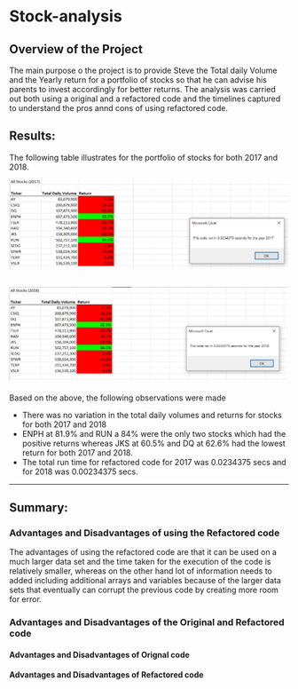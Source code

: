 # **Stock-analysis**
## Overview of the Project
The main purpose o the project is to provide Steve the Total daily Volume and the Yearly return for a portfolio of stocks so that he can advise his parents to invest accordingly for better returns. The analysis was carried out both using a original and a refactored code and the timelines captured to understand the pros annd cons of using refactored code. 
## Results:
The following table illustrates for the portfolio of stocks for both 2017 and 2018. 


![2017 Stock analysis with Run time](https://github.com/Manishthapa2022/Stock-analysis/blob/main/VBA_Challenge_2017.PNG)

![2018 Stock analysis with Run time](https://github.com/Manishthapa2022/Stock-analysis/blob/main/VBA_Challenge_2018.PNG)
---
Based on the above, the following observations were made
- There was no variation in the total daily volumes and returns for stocks for both 2017 and 2018
- ENPH at 81.9% and RUN a 84% were the only two stocks which had the positive returns whereas JKS at 60.5% and DQ at 62.6% had the lowest return for both 2017 and 2018.
- The total run time for refactored code for 2017 was 0.0234375 secs and for 2018 was 0.00234375 secs.
--- 
## Summary:
### Advantages and Disadvantages of using the Refactored code
The advantages of using the refactored code are that it can be used on a much larger data set and the time taken for the execution of the code is relatively smaller, whereas on the other hand lot of information needs to added including additional arrays and variables because of the larger data sets that eventually can corrupt the previous code by creating more room for error.   
### Advantages and Disadvantages of the Original and Refactored code
#### Advantages and Disadvantages of Orignal code

#### Advantages and Disadvantages of Refactored code
